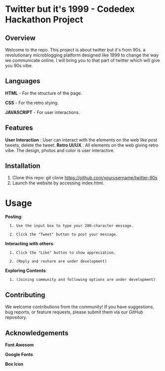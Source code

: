 # Twitter but it's 1999 - Codedex Hackathon Project

## Overview
Welcome to the repo. This project is about twitter but it's from 90s. a revolutionary microblogging platform designed like 1999 to change the way we communicate online. I will bring you to that part of twitter which will give you 90s vibe.

## Languages
**HTML** - For the structure of the page.

**CSS** - For the retro stying.

**JAVASCRIPT** - For user interactions.

## Features
**User Interaction** : User can interact with the elements on the web like post tweets, delete the tweet.
**Retro UI/UX** : All elements on the web giving retro vibe. The design, photos and color is user interactive.

## Installation
1. Clone this repo: git clone https://github.com/yourusername/twitter-90s
2. Launch the website by accessing index.html.

# Usage
**Posting**:
     
      1. Use the input box to type your 280-character message.
      
      2. Click the "Tweet" button to post your message.
      
**Interacting with others**:
      
      1. Click the "Like" button to show appreciation.
      
      2. (Reply and reshare are under development)
      
**Exploring Contents**:
      
      1. (Joining community and following options are under development)

## Contributing
We welcome contributions from the community! If you have suggestions, bug reports, or feature requests, please submit them via our GitHub repository.

## Acknowledgements
**Font Awesom**

**Google Fonts**

**Box Icon**
